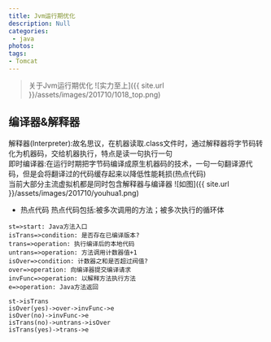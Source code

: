 ```yaml
---
title: Jvm运行期优化
description: Null
categories:
 - java
photos:
tags:
- Tomcat
---
```


> 关于Jvm运行期优化
![实力至上]({{ site.url }}/assets/images/201710/1018_top.png)

## 编译器&解释器
解释器(Interpreter):故名思议，在机器读取.class文件时，通过解释器将字节码转化为机器码，交给机器执行，特点是读一句执行一句<br/>
即时编译器:在运行时期把字节码编译成原生机器码的技术，一句一句翻译源代码，但是会将翻译过的代码缓存起来以降低性能耗损(热点代码)<br/>
当前大部分主流虚拟机都是同时包含解释器与编译器
![如图]({{ site.url }}/assets/images/201710/youhua1.png)

- 热点代码
热点代码包括:被多次调用的方法；被多次执行的循环体
```flow
st=>start: Java方法入口
isTrans=>condition: 是否存在已编译版本?
trans=>operation: 执行编译后的本地代码
untrans=>operation: 方法调用计数器值+1
isOver=>condition: 计数器之和是否超过阀值?
over=>operation: 向编译器提交编译请求
invFunc=>operation: 以解释方法执行方法
e=>operation: Java方法返回

st->isTrans
isOver(yes)->over->invFunc->e
isOver(no)->invFunc->e
isTrans(no)->untrans->isOver
isTrans(yes)->trans->e
```






